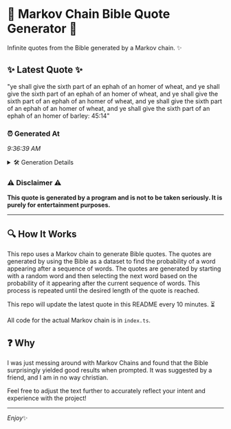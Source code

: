 # 📖 Markov Chain Bible Quote Generator 📖

Infinite quotes from the Bible generated by a Markov chain. ✨

## ✨ Latest Quote ✨
"ye shall give the sixth part of an ephah of an homer of wheat, and ye shall give the sixth part of an ephah of an homer of wheat, and ye shall give the sixth part of an ephah of an homer of wheat, and ye shall give the sixth part of an ephah of an homer of wheat, and ye shall give the sixth part of an ephah of an homer of barley: 45:14"

### ⏰ Generated At
*9:36:39 AM*

<details>
    <summary>🛠️ Generation Details</summary>
    <p>
        <strong>🌱 Seed:</strong> ye<br>
        <strong>🔄 Iterations:</strong> 74<br>
        <strong>📜 Context History:</strong><br>[ ye ]: shall<br>[ ye, shall ]: give<br>[ ye, shall, give ]: the<br>[ ye, shall, give, the ]: sixth<br>[ ye, shall, give, the, sixth ]: part<br>[ ye, shall, give, the, sixth, part ]: of<br>[ shall, give, the, sixth, part, of ]: an<br>[ give, the, sixth, part, of, an ]: ephah<br>[ the, sixth, part, of, an, ephah ]: of<br>[ sixth, part, of, an, ephah, of ]: an<br>[ part, of, an, ephah, of, an ]: homer<br>[ of, an, ephah, of, an, homer ]: of<br>[ an, ephah, of, an, homer, of ]: wheat,<br>[ ephah, of, an, homer, of, wheat, ]: and<br>[ of, an, homer, of, wheat,, and ]: ye<br>[ an, homer, of, wheat,, and, ye ]: shall<br>[ homer, of, wheat,, and, ye, shall ]: give<br>[ of, wheat,, and, ye, shall, give ]: the<br>[ wheat,, and, ye, shall, give, the ]: sixth<br>[ and, ye, shall, give, the, sixth ]: part<br>[ ye, shall, give, the, sixth, part ]: of<br>[ shall, give, the, sixth, part, of ]: an<br>[ give, the, sixth, part, of, an ]: ephah<br>[ the, sixth, part, of, an, ephah ]: of<br>[ sixth, part, of, an, ephah, of ]: an<br>[ part, of, an, ephah, of, an ]: homer<br>[ of, an, ephah, of, an, homer ]: of<br>[ an, ephah, of, an, homer, of ]: wheat,<br>[ ephah, of, an, homer, of, wheat, ]: and<br>[ of, an, homer, of, wheat,, and ]: ye<br>[ an, homer, of, wheat,, and, ye ]: shall<br>[ homer, of, wheat,, and, ye, shall ]: give<br>[ of, wheat,, and, ye, shall, give ]: the<br>[ wheat,, and, ye, shall, give, the ]: sixth<br>[ and, ye, shall, give, the, sixth ]: part<br>[ ye, shall, give, the, sixth, part ]: of<br>[ shall, give, the, sixth, part, of ]: an<br>[ give, the, sixth, part, of, an ]: ephah<br>[ the, sixth, part, of, an, ephah ]: of<br>[ sixth, part, of, an, ephah, of ]: an<br>[ part, of, an, ephah, of, an ]: homer<br>[ of, an, ephah, of, an, homer ]: of<br>[ an, ephah, of, an, homer, of ]: wheat,<br>[ ephah, of, an, homer, of, wheat, ]: and<br>[ of, an, homer, of, wheat,, and ]: ye<br>[ an, homer, of, wheat,, and, ye ]: shall<br>[ homer, of, wheat,, and, ye, shall ]: give<br>[ of, wheat,, and, ye, shall, give ]: the<br>[ wheat,, and, ye, shall, give, the ]: sixth<br>[ and, ye, shall, give, the, sixth ]: part<br>[ ye, shall, give, the, sixth, part ]: of<br>[ shall, give, the, sixth, part, of ]: an<br>[ give, the, sixth, part, of, an ]: ephah<br>[ the, sixth, part, of, an, ephah ]: of<br>[ sixth, part, of, an, ephah, of ]: an<br>[ part, of, an, ephah, of, an ]: homer<br>[ of, an, ephah, of, an, homer ]: of<br>[ an, ephah, of, an, homer, of ]: wheat,<br>[ ephah, of, an, homer, of, wheat, ]: and<br>[ of, an, homer, of, wheat,, and ]: ye<br>[ an, homer, of, wheat,, and, ye ]: shall<br>[ homer, of, wheat,, and, ye, shall ]: give<br>[ of, wheat,, and, ye, shall, give ]: the<br>[ wheat,, and, ye, shall, give, the ]: sixth<br>[ and, ye, shall, give, the, sixth ]: part<br>[ ye, shall, give, the, sixth, part ]: of<br>[ shall, give, the, sixth, part, of ]: an<br>[ give, the, sixth, part, of, an ]: ephah<br>[ the, sixth, part, of, an, ephah ]: of<br>[ sixth, part, of, an, ephah, of ]: an<br>[ part, of, an, ephah, of, an ]: homer<br>[ of, an, ephah, of, an, homer ]: of<br>[ an, ephah, of, an, homer, of ]: barley:<br>[ ephah, of, an, homer, of, barley: ]: 45:14<br>
    </p>
</details>

### ⚠️ Disclaimer ⚠️
**This quote is generated by a program and is not to be taken seriously. It is purely for entertainment purposes.**

---

## 🔍 How It Works

This repo uses a Markov chain to generate Bible quotes. The quotes are generated by using the Bible as a dataset to find the probability of a word appearing after a sequence of words. The quotes are generated by starting with a random word and then selecting the next word based on the probability of it appearing after the current sequence of words. This process is repeated until the desired length of the quote is reached.

This repo will update the latest quote in this README every 10 minutes. ⏳

All code for the actual Markov chain is in `index.ts`.

## ❓ Why

I was just messing around with Markov Chains and found that the Bible surprisingly yielded good results when prompted. 
It was suggested by a friend, and I am in no way christian.

Feel free to adjust the text further to accurately reflect your intent and experience with the project!

---

*Enjoy*✨

